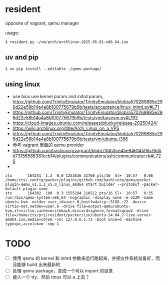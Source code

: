 
# resident

opposite of vagrant, qemu manager

usage:

```
$ resident.py ~/vm/arch/archlinux-2025.05.01-x86_64.iso
```

## uv and pip

```
$ uv pip install --editable ./qemu-package/
```


## using linux 

 - use bios use kernel param and initrd param, https://github.com/TrinityEmulator/TrinityEmulator/blob/a570269885e296d22e58b14a4a8b100775679b9b/tests/acceptance/linux_initrd.py#L71
 - https://github.com/TrinityEmulator/TrinityEmulator/blob/a570269885e296d22e58b14a4a8b100775679b9b/tests/vm/basevm.py#L192
 - https://cloud-images.ubuntu.com/releases/plucky/release-20250424/
 - https://wiki.archlinux.org/title/Arch_Linux_on_a_VPS
 - https://github.com/TrinityEmulator/TrinityEmulator/blob/a570269885e296d22e58b14a4a8b100775679b9b/tests/vm/ubuntu.i386
 - 参考 vagrant 里面的 qemu provider
 - https://github.com/hashicorp/vagrant/blob/73db3ce45e946145f6b76d5d73156586381ecb14/plugins/communicators/ssh/communicator.rb#L726
 - 

```
ztx       164251  1.3  0.0 1253636 31760 pts/16  Sl+  10:57   0:06 /home/ztx/.config/packer/plugins/github.com/hashicorp/qemu/packer-plugin-qemu_v1.1.2_x5.0_linux_amd64 start builder --protobuf -packer-default-plugin-name-
ztx       164302  100  0.3 1555284 210512 pts/16 Sl+  10:57   8:35 /usr/bin/qemu-system-x86_64 -nographic -display none -m 512M -name ubuntu-kvm -netdev user,id=user.0,hostfwd=tcp::3188-:22 -device virtio-net,netdev=user.0 -drive file=output-qemu/ubuntu-kvm,if=virtio,cache=writeback,discard=ignore,format=qcow2 -drive file=/home/ztx/prj/resident/packer/iso/ubuntu-24.04.2-live-server-amd64.iso,media=cdrom -vnc 127.0.0.1:73 -boot once=d -machine type=pc,accel=kvm -smp 1
```

# TODO

 - [ ] 使用 qemu 的 kernel 和 initrd 参数来运行跑起来，并把文件系统准备好，而且能够 build 出来最新的
 - [ ] 处理 qemu package，变成一个可以 import 的目录
 - [ ] 接入一个 tty，然后 tmux 可以 a 上去？
